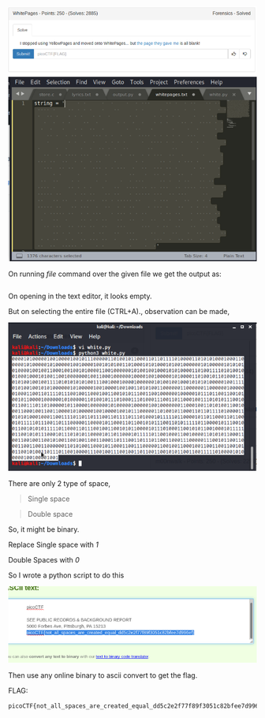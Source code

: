 ![](./images/logo_1.png)
![](./images/given_file.png)

On running *file* command over the given file we get the output as:
```
```

On opening in the text editor, it looks empty.

But on selecting the entire file (CTRL+A)., observation can be made,

![](./images/logo.png)

There are only 2 type of space,

> Single space

> Double space

So, it might be binary.

Replace Single space with *1*

Double Spaces with *0*

So I wrote a python script to do this

![](./images/img1.png)

Then use any online binary to ascii convert to get the flag.

FLAG:
```
picoCTF{not_all_spaces_are_created_equal_dd5c2e2f77f89f3051c82bfee7d996ef}
```
